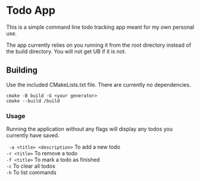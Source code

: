 # Todo App
This is a simple command line todo tracking app meant for my own personal use.

The app currently relies on you running it from the root directory instead of the build directory. You will not get UB if it is not.

## Building
Use the included CMakeLists.txt file. There are currently no dependencies.

``` cmake -B build -G <your generator> ```<br>
``` cmake --build /build ```


### Usage

Running the application without any flags will display any todos you currently have saved.<br>

``` -a <title> <description>``` To add a new todo<br>
``` -r <title> ``` To remove a todo<br>
``` -f <title> ``` To mark a todo as finished<br>
``` -c ``` To clear all todos<br>
``` -h ``` To list commands<br>


